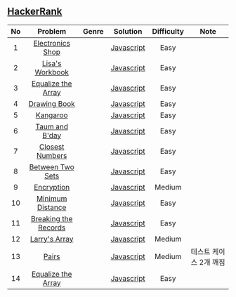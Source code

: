 ## [HackerRank](https://www.hackerrank.com/dashboard)

| No | Problem        | Genre | Solution | Difficulty | Note |
|:--:|:--------------:|:-----:|:--------:|:----------:|:----:|
| 1 | [Electronics Shop](https://www.hackerrank.com/challenges/electronics-shop/problem) || [Javascript](Solutions/electronics_shop.js) | Easy ||
| 2 | [Lisa's Workbook](https://www.hackerrank.com/challenges/lisa-workbook/problem) || [Javascript](Solutions/lisa_workbook.js) | Easy ||
| 3 | [Equalize the Array](https://www.hackerrank.com/challenges/equality-in-a-array/problem) || [Javascript](Solutions/equality_in_an_array.js) | Easy ||
| 4 | [Drawing Book](https://www.hackerrank.com/challenges/drawing-book/problem) || [Javascript](Solutions/drawing_book.js) | Easy ||
| 5 | [Kangaroo](https://www.hackerrank.com/challenges/kangaroo/problem) || [Javascript](Solutions/kangaroo.js) | Easy ||
| 6 | [Taum and B'day](https://www.hackerrank.com/challenges/taum-and-bday/problem) || [Javascript](Solutions/taum_and_bday.js) | Easy ||
| 7 | [Closest Numbers](https://www.hackerrank.com/challenges/closest-numbers/problem) || [Javascript](Solutions/closest_numbers.js) | Easy ||
| 8 | [Between Two Sets](https://www.hackerrank.com/challenges/between-two-sets/problem) || [Javascript](Solutions/between_two_sets.js) | Easy ||
| 9 | [Encryption](https://www.hackerrank.com/challenges/encryption/problem) || [Javascript](Solutions/encryption.js) | Medium ||
| 10 | [Minimum Distance](https://www.hackerrank.com/challenges/minimum-distances/problem) || [Javascript](Solutions/minimum_distances.js) | Easy ||
| 11 | [Breaking the Records](https://www.hackerrank.com/challenges/breaking-best-and-worst-records/problem) || [Javascript](Solutions/breaking_best_and_worst_records.js) | Easy ||
| 12 | [Larry's Array](https://www.hackerrank.com/challenges/larrys-array/problem) || [Javascript](Solutions/larrys-array.js) | Medium ||
| 13 | [Pairs](https://www.hackerrank.com/challenges/pairs/problem) || [Javascript](Solutions/pairs.js) | Medium | 테스트 케이스 2개 깨짐 |
| 14 | [Equalize the Array](https://www.hackerrank.com/challenges/equality-in-a-array/problem) || [Javascript](Solutions/equality-in-a-array.js) | Easy ||
